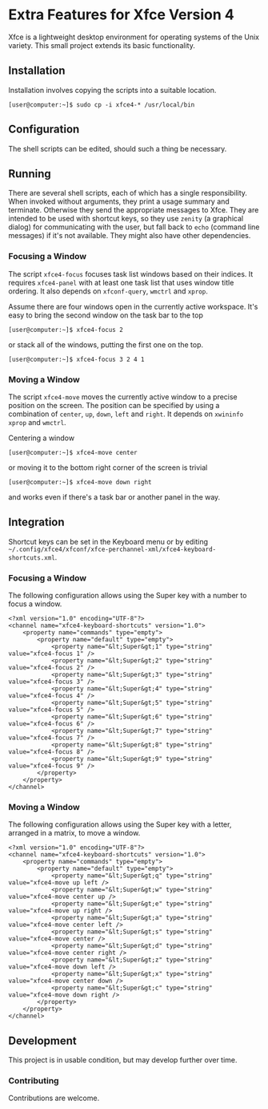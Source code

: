 # Extra Features for Xfce Version 4

Xfce is a lightweight desktop environment for
 operating systems of the Unix variety.
This small project extends its basic functionality.

## Installation

Installation involves copying the scripts into a suitable location.

	[user@computer:~]$ sudo cp -i xfce4-* /usr/local/bin

## Configuration

The shell scripts can be edited, should such a thing be necessary.

## Running

There are several shell scripts, each of which has a single responsibility.
When invoked without arguments, they print a usage summary and terminate.
Otherwise they send the appropriate messages to Xfce.
They are intended to be used with shortcut keys, so
 they use `zenity` (a graphical dialog) for communicating with the user, but
 fall back to `echo` (command line messages) if it's not available.
They might also have other dependencies.

### Focusing a Window

The script `xfce4-focus` focuses task list windows based on their indices.
It requires `xfce4-panel` with at least one task list that
 uses window title ordering.
It also depends on `xfconf-query`, `wmctrl` and `xprop`.

Assume there are four windows open in the currently active workspace.
It's easy to bring the second window on the task bar to the top

	[user@computer:~]$ xfce4-focus 2

 or stack all of the windows, putting the first one on the top.

	[user@computer:~]$ xfce4-focus 3 2 4 1

### Moving a Window

The script `xfce4-move` moves the currently active window to
 a precise position on the screen.
The position can be specified by
 using a combination of `center`, `up`, `down`, `left` and `right`.
It depends on `xwininfo` `xprop` and `wmctrl`.

Centering a window

	[user@computer:~]$ xfce4-move center

 or moving it to the bottom right corner of the screen is trivial

	[user@computer:~]$ xfce4-move down right

 and works even if there's a task bar or another panel in the way.

## Integration

Shortcut keys can be set in the Keyboard menu or by
 editing `~/.config/xfce4/xfconf/xfce-perchannel-xml/xfce4-keyboard-shortcuts.xml`.

### Focusing a Window

The following configuration allows using the Super key with
 a number to focus a window.

	<?xml version="1.0" encoding="UTF-8"?>
	<channel name="xfce4-keyboard-shortcuts" version="1.0">
		<property name="commands" type="empty">
			<property name="default" type="empty">
				<property name="&lt;Super&gt;1" type="string" value="xfce4-focus 1" />
				<property name="&lt;Super&gt;2" type="string" value="xfce4-focus 2" />
				<property name="&lt;Super&gt;3" type="string" value="xfce4-focus 3" />
				<property name="&lt;Super&gt;4" type="string" value="xfce4-focus 4" />
				<property name="&lt;Super&gt;5" type="string" value="xfce4-focus 5" />
				<property name="&lt;Super&gt;6" type="string" value="xfce4-focus 6" />
				<property name="&lt;Super&gt;7" type="string" value="xfce4-focus 7" />
				<property name="&lt;Super&gt;8" type="string" value="xfce4-focus 8" />
				<property name="&lt;Super&gt;9" type="string" value="xfce4-focus 9" />
			</property>
		</property>
	</channel>

### Moving a Window

The following configuration allows using the Super key with
 a letter, arranged in a matrix, to move a window.

	<?xml version="1.0" encoding="UTF-8"?>
	<channel name="xfce4-keyboard-shortcuts" version="1.0">
		<property name="commands" type="empty">
			<property name="default" type="empty">
				<property name="&lt;Super&gt;q" type="string" value="xfce4-move up left />
				<property name="&lt;Super&gt;w" type="string" value="xfce4-move center up />
				<property name="&lt;Super&gt;e" type="string" value="xfce4-move up right />
				<property name="&lt;Super&gt;a" type="string" value="xfce4-move center left />
				<property name="&lt;Super&gt;s" type="string" value="xfce4-move center />
				<property name="&lt;Super&gt;d" type="string" value="xfce4-move center right />
				<property name="&lt;Super&gt;z" type="string" value="xfce4-move down left />
				<property name="&lt;Super&gt;x" type="string" value="xfce4-move center down />
				<property name="&lt;Super&gt;c" type="string" value="xfce4-move down right />
			</property>
		</property>
	</channel>

## Development

This project is in usable condition, but may develop further over time.

### Contributing

Contributions are welcome.
